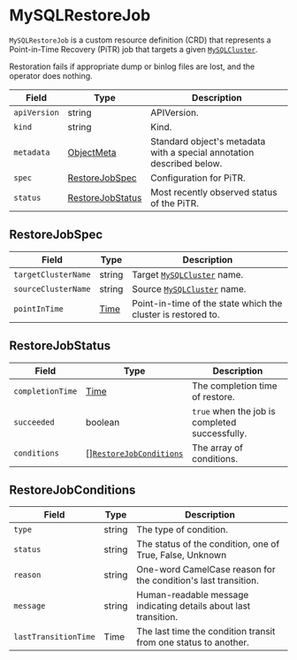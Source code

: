 MySQLRestoreJob
===============

`MySQLRestoreJob` is a custom resource definition (CRD) that represents a Point-in-Time Recovery (PiTR) job that targets a given [`MySQLCluster`](crd_mysql_cluster.md).

Restoration fails if appropriate dump or binlog files are lost, and the operator does nothing.

| Field        | Type                                  | Description                                                           |
| ------------ | ------------------------------------- | --------------------------------------------------------------------- |
| `apiVersion` | string                                | APIVersion.                                                           |
| `kind`       | string                                | Kind.                                                                 |
| `metadata`   | [ObjectMeta]                          | Standard object's metadata with a special annotation described below. |
| `spec`       | [RestoreJobSpec](#RestoreJobSpec)     | Configuration for PiTR.                                               |
| `status`     | [RestoreJobStatus](#RestoreJobStatus) | Most recently observed status of the PiTR.                            |

RestoreJobSpec
--------------

| Field               | Type   | Description                                                  |
| ------------------- | ------ | ------------------------------------------------------------ |
| `targetClusterName` | string | Target [`MySQLCluster`](crd_mysql_cluster.md) name.          |
| `sourceClusterName` | string | Source [`MySQLCluster`](crd_mysql_cluster.md) name.          |
| `pointInTime`       | [Time] | Point-in-time of the state which the cluster is restored to. |

RestoreJobStatus
----------------

| Field            | Type                                                | Description                                    |
| ---------------- | --------------------------------------------------- | ---------------------------------------------- |
| `completionTime` | [Time]                                              | The completion time of restore.                |
| `succeeded`      | boolean                                             | `true` when the job is completed successfully. |
| `conditions`     | \[\][`RestoreJobConditions`](#RestoreJobConditions) | The array of conditions.                       |

RestoreJobConditions
--------------------

| Field                | Type   | Description                                                      |
| -------------------- | ------ | ---------------------------------------------------------------- |
| `type`               | string | The type of condition.                                           |
| `status`             | string | The status of the condition, one of True, False, Unknown         |
| `reason`             | string | One-word CamelCase reason for the condition's last transition.   |
| `message`            | string | Human-readable message indicating details about last transition. |
| `lastTransitionTime` | Time   | The last time the condition transit from one status to another.  |

[ObjectMeta]: https://kubernetes.io/docs/reference/generated/kubernetes-api/v1.17/#objectmeta-v1-meta
[Time]: https://kubernetes.io/docs/reference/generated/kubernetes-api/v1.17/#time-v1-meta
[LabelSelector]: https://kubernetes.io/docs/reference/generated/kubernetes-api/v1.17/#labelselector-v1-meta

